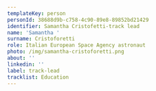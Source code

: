 ```yaml
---
templateKey: person
personId: 38688d9b-c758-4c90-89e8-89852bd21429
identifier: Samantha Cristofetti-track lead
name: 'Samantha '
surname: Cristoforetti
role: Italian European Space Agency astronaut
photo: /img/samantha-cristoforetti.png
about: ''
linkedin: ''
label: track-lead
tracklist: Education
---
```

